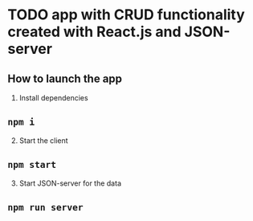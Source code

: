 # TODO app with CRUD functionality created with React.js and JSON-server

## How to launch the app

1. Install dependencies 

## `npm i`

2. Start the client

## `npm start`

3. Start JSON-server for the data

## `npm run server`
